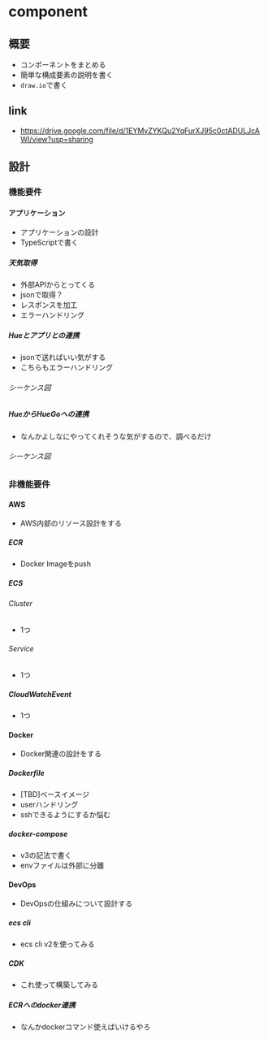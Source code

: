 # component

## 概要

- コンポーネントをまとめる
- 簡単な構成要素の説明を書く
- `draw.io`で書く

## link

- https://drive.google.com/file/d/1EYMyZYKQu2YqFurXJ95c0ctADULJcAWI/view?usp=sharing

## 設計

### 機能要件

#### アプリケーション

- アプリケーションの設計
- TypeScriptで書く

##### 天気取得

- 外部APIからとってくる
- jsonで取得？
- レスポンスを加工
- エラーハンドリング

##### Hueとアプリとの連携

- jsonで送ればいい気がする
- こちらもエラーハンドリング

###### シーケンス図

##### HueからHueGoへの連携

- なんかよしなにやってくれそうな気がするので、調べるだけ

###### シーケンス図

### 非機能要件

#### AWS

- AWS内部のリソース設計をする

##### ECR

- Docker Imageをpush

##### ECS

###### Cluster

- 1つ

###### Service

- 1つ

##### CloudWatchEvent

- 1つ

#### Docker

- Docker関連の設計をする

##### Dockerfile

- [TBD]ベースイメージ
- userハンドリング
- sshできるようにするか悩む

##### docker-compose

- v3の記法で書く
- envファイルは外部に分離

#### DevOps

- DevOpsの仕組みについて設計する


##### ecs cli

- ecs cli v2を使ってみる

##### CDK

- これ使って構築してみる

##### ECRへのdocker連携

- なんかdockerコマンド使えばいけるやろ
